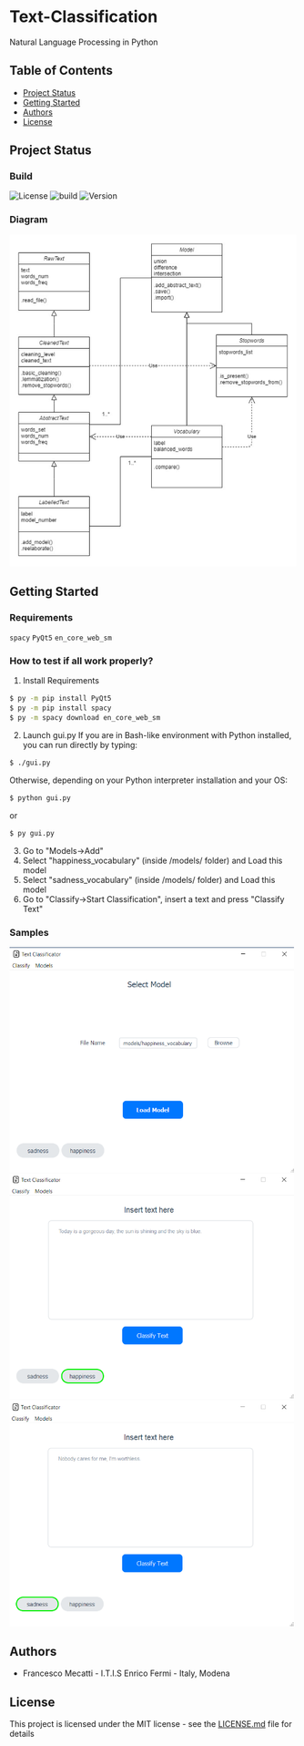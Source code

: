 # Text-Classification
Natural Language Processing in Python


## Table of Contents
* [Project Status](#project-status)
* [Getting Started](#getting-started)
* [Authors](#authors)
* [License](#license)

## Project Status

### Build

![License](https://img.shields.io/badge/license-MIT-brightgreen) ![build](https://img.shields.io/badge/build-passed-brightgreen) ![Version](https://img.shields.io/badge/version-2.0.0-blue)


### Diagram

![Diagram](Diagram.jpg)


## Getting Started

### Requirements

`spacy`
`PyQt5`
`en_core_web_sm`

### How to test if all work properly?

1. Install Requirements
  ```sh
  $ py -m pip install PyQt5
  $ py -m pip install spacy
  $ py -m spacy download en_core_web_sm
  ```
2. Launch gui.py
  If you are in Bash-like environment with Python installed, you can run directly by typing:

  ```sh
  $ ./gui.py
  ```

  Otherwise, depending on your Python interpreter installation and your OS:

  ```sh
  $ python gui.py
  ```
  or
  ```sh
  $ py gui.py
  ```
3. Go to "Models->Add"
4. Select "happiness_vocabulary" (inside /models/ folder) and Load this model
5. Select "sadness_vocabulary" (inside /models/ folder) and Load this model
6. Go to "Classify->Start Classification", insert a text and press "Classify Text"

### Samples

<kdb><img src="Sample1.png" width=500 /></kdb>
<kdb><img src="Sample2.png" width=500 /></kdb>
<kdb><img src="Sample3.png" width=500 /></kdb>

## Authors

 - Francesco Mecatti - I.T.I.S Enrico Fermi - Italy, Modena

## License
This project is licensed under the MIT license - see the [LICENSE.md](license.md) file for details